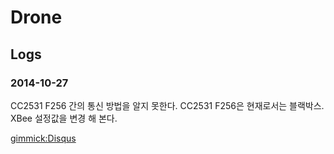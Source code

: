 # Drone

## Logs

### 2014-10-27

CC2531 F256 간의 통신 방법을 알지 못한다.
CC2531 F256은 현재로서는 블랙박스.
XBee 설정값을 변경 해 본다.

[gimmick:Disqus](itpointlab-github-io)